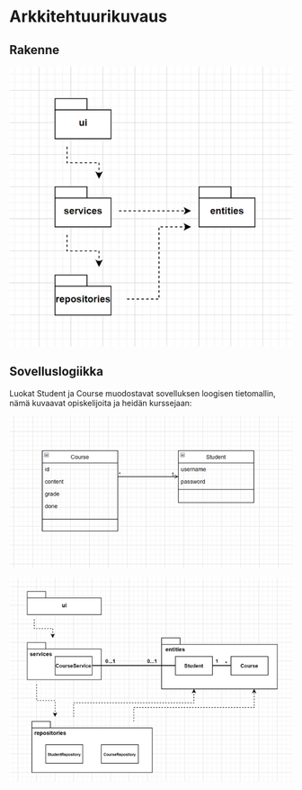 # Arkkitehtuurikuvaus

## Rakenne

![](/dokumentaatio/kuvat/Pakkauskaavio.png)

## Sovelluslogiikka

Luokat Student ja Course muodostavat sovelluksen loogisen tietomallin, nämä kuvaavat opiskelijoita ja heidän kurssejaan:

![](/dokumentaatio/kuvat/Sovelluslogiikka_1.png)

![](/dokumentaatio/kuvat/Pakkaus_Sovelluskaavio.png)
